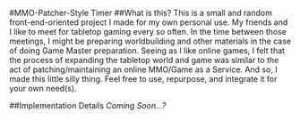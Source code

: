 #MMO-Patcher-Style Timer
##What is this?
This is a small and random front-end-oriented project I made for my own personal use. My friends and I like to meet for tabletop gaming every so often. In the time between those meetings, I might be preparing worldbuilding and other materials in the case of doing Game Master preparation. Seeing as I like online games, I felt that the process of expanding the tabletop world and game was similar to the act of patching/maintaining an online MMO/Game as a Service. And so, I made this little silly thing. Feel free to use, repurpose, and integrate it for your own need(s).

##Implementation Details
_Coming Soon...?_